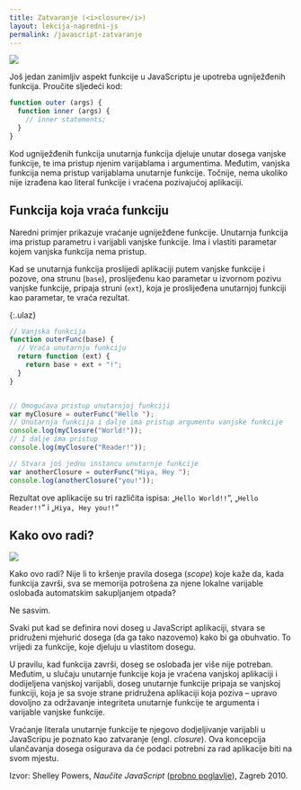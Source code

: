 ```yaml
---
title: Zatvaranje (<i>closure</i>)
layout: lekcija-napredni-js
permalink: /javascript-zatvaranje
---
```


![](https://i2.wp.com/geekstrick.com/wp-content/uploads/2017/12/Understanding-JavaScript-Closure.png)

Još jedan zanimljiv aspekt funkcije u JavaScriptu je upotreba ugniježđenih funkcija. Proučite sljedeći kod:

```js
function outer (args) {
  function inner (args) {
    // inner statements;
  }
}
```

Kod ugniježđenih funkcija unutarnja funkcija djeluje unutar dosega vanjske funkcije, te ima pristup njenim varijablama i argumentima. Međutim, vanjska funkcija nema pristup varijablama unutarnje funkcije. Točnije, nema ukoliko nije izrađena kao literal funkcije i vraćena pozivajućoj aplikaciji.

## Funkcija koja vraća funkciju

Naredni primjer prikazuje vraćanje ugniježđene funkcije. Unutarnja funkcija ima pristup parametru i varijabli vanjske funkcije. Ima i vlastiti parametar kojem vanjska funkcija nema pristup.

Kad se unutarnja funkcija proslijedi aplikaciji putem vanjske funkcije i pozove, ona strunu (`base`), proslijeđenu kao parametar u izvornom pozivu vanjske funkcije, pripaja struni (`ext`), koja je proslijeđena unutarnjoj funkciji kao parametar, te vraća rezultat.

{:.ulaz}
```js
// Vanjska funkcija
function outerFunc(base) {
  // Vraća unutarnju funkciju
  return function (ext) {
    return base + ext + "!";
  }
}


// Omogućava pristup unutarnjoj funkciji
var myClosure = outerFunc("Hello ");
// Unutarnja funkcija i dalje ima pristup argumentu vanjske funkcije
console.log(myClosure("World!"));
// I dalje ima pristup
console.log(myClosure("Reader!"));

// Stvara još jednu instancu unutarnje funkcije
var anotherClosure = outerFunc("Hiya, Hey ");
console.log(anotherClosure("you!"));
```

Rezultat ove aplikacije su tri različita ispisa: „`Hello World!!`“, „`Hello Reader!!`“ i „`Hiya, Hey you!!`“

## Kako ovo radi?

![](https://2.bp.blogspot.com/-ce8JZu-2De8/VzIj3tYM1qI/AAAAAAAALFc/ve0ZprxQQoI4_3x0EidEaHDnEdx5S9ZCACLcB/s640/closure.jpg)

Kako ovo radi? Nije li to kršenje pravila dosega (*scope*) koje kaže da, kada funkcija završi, sva se memorija potrošena za njene lokalne varijable oslobađa automatskim sakupljanjem otpada?

Ne sasvim.

Svaki put kad se definira novi doseg u JavaScript aplikaciji, stvara se pridruženi mjehurić dosega (da ga tako nazovemo) kako bi ga obuhvatio. To vrijedi za funkcije, koje djeluju u vlastitom dosegu.

U pravilu, kad funkcija završi, doseg se oslobađa jer više nije potreban. Međutim, u slučaju unutarnje funkcije koja je vraćena vanjskoj aplikaciji i dodijeljena vanjskoj varijabli, doseg unutarnje funkcije pripaja se vanjskoj funkciji, koja je sa svoje strane pridružena aplikaciji koja poziva – upravo dovoljno za održavanje integriteta unutarnje funkcije te argumenta i varijable vanjske funkcije.

Vraćanje literala unutarnje funkcije te njegovo dodjeljivanje varijabli u JavaScripu je poznato kao zatvaranje (engl. *closure*). Ova koncepcija ulančavanja dosega osigurava da će podaci potrebni za rad aplikacije biti na svom mjestu.


Izvor: Shelley Powers, *Naučite JavaScript* ([probno poglavlje](https://www.knjizara.hr/detalji_proizvoda.776647dde2de4ab9836a80545db56350.naucite-javascript.aspx)), Zagreb 2010.
